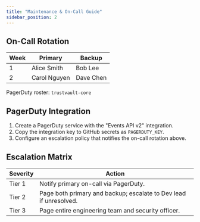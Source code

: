 ```yaml
---
title: "Maintenance & On-Call Guide"
sidebar_position: 2
---
```


## On-Call Rotation

| Week | Primary | Backup |
|------|---------|--------|
| 1 | Alice Smith | Bob Lee |
| 2 | Carol Nguyen | Dave Chen |

PagerDuty roster: `trustvault-core`

## PagerDuty Integration

1. Create a PagerDuty service with the "Events API v2" integration.
2. Copy the integration key to GitHub secrets as `PAGERDUTY_KEY`.
3. Configure an escalation policy that notifies the on-call rotation above.

## Escalation Matrix

| Severity | Action |
|----------|-------|
| Tier 1 | Notify primary on-call via PagerDuty. |
| Tier 2 | Page both primary and backup; escalate to Dev lead if unresolved. |
| Tier 3 | Page entire engineering team and security officer. |
